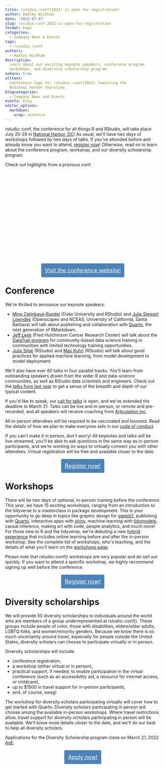 ```yaml
---
title: rstudio::conf(2022) is open for registration!
author: Hadley Wickham
date: '2022-03-07'
slug: rstudio-conf-2022-is-open-for-registration
format: hugo
categories:
  - Company News & Events
tags:
  - rstudio::conf
authors:
  - Hadley Wickham
description:
  Learn about our exciting keynote speakers, conference program, 
  workshops, and diversity scholarship program.
nohero: true
alttext:
  Conference logo for rstudio::conf(2022) featuring the 
  National Harbor shoreline.
blogcategories:
  - Company News and Events
events: blog
editor_options: 
  markdown: 
    wrap: sentence
---
```




rstudio::conf, the conference for all things R and RStudio, will take
place July 25-28 in [National Harbor,
DC](https://www.nationalharbor.com/meetings-groups/event-spaces/gaylord-national/)!
As usual, we'll have two days of workshops followed by two days of
talks. If you've attended before and already know you want to attend,
[register now](https://na.eventscloud.com/rstudioconf2022)! Otherwise,
read on to learn about the conference program, workshop, and our
diversity scholarship program.

Check out highlights from a previous conf:

<div>

<script src="https://fast.wistia.com/embed/medias/g712g9kse6.jsonp" async></script>
<script src="https://fast.wistia.com/assets/external/E-v1.js" async></script>

<div class="wistia_responsive_padding"
style="padding:56.25% 0 0 0;position:relative;">

<div class="wistia_responsive_wrapper"
style="height:100%;left:0;position:absolute;top:0;width:100%;">

<div class="wistia_embed wistia_async_g712g9kse6 videoFoam=true"
style="height:100%;position:relative;width:100%">

<div class="wistia_swatch"
style="height:100%;left:0;opacity:0;overflow:hidden;position:absolute;top:0;transition:opacity 200ms;width:100%;">

<img src="https://fast.wistia.com/embed/medias/g712g9kse6/swatch" style="filter:blur(5px);height:100%;object-fit:contain;width:100%;" alt="" aria-hidden="true" onload="this.parentNode.style.opacity=1;" />

</div>

</div>

</div>

</div>

</div>

<div style="text-align: center; margin: 2em 0 2em 0;">

<a href="https://www.rstudio.com/conference/" style="padding: 12px; border: none; font-size: 18px; border-radius: 3px; background-color: #4c83b6; color: #fff; box-shadow: 0, 1px, 3px, 0px, rgba(0,0,0,0.10);">Visit
the conference website!</a>

</div>

# Conference

We're thrilled to announce our keynote speakers:

-   [Mine Çetinkaya-Rundel](https://mine-cr.com/) (Duke University and
    RStudio) and [Julia Stewart Lowndes](https://jules32.github.io/)
    (Openscapes and NCEAS, University of California, Santa Barbara) will
    talk about publishing and collaboration with
    [Quarto](https://quarto.org), the next generation of RMarkdown.
-   [Jeff Leek](https://jtleek.com/) (Fred Hutchinson Cancer Research
    Center) will talk about the [DataTrail
    program](https://www.datatrail.org) for community-based data science
    training in communities with limited technology training
    opportunities.
-   [Julia Silge](https://juliasilge.com/) (RStudio) and [Max
    Kuhn](https://www.rstudio.com/authors/max-kuhn/) (RStudio) will talk
    about good practices for applied machine learning, from model
    development to model deployment.

We'll also have over 80 talks in four parallel tracks. You'll learn from
outstanding speakers drawn from the wider R and data-science
communities, as well as RStudio data scientists and engineers. Check out
the [talks from last
year](https://www.rstudio.com/resources/rstudioglobal-2021/) to get a
sense of the breadth and depth of our typical content.

If you'd like to speak, our [call for
talks](https://www.rstudio.com/blog/save-the-date/#call-for-talks) is
open, and we've extended the deadline to March 21. Talks can be live and
in-person, or remote and pre-recorded, and all speakers will receive
coaching from [Articulation Inc](https://www.articulationinc.com/).

All in-person attendees will be required to be vaccinated and boosted.
Read the details of how we plan to make everyone safe in our [code of
conduct](https://www.rstudio.com/conference/2022/2022-conf-code-of-conduct/).

If you can't make it in person, don't worry! All keynotes and talks will
be live-streamed, you'll be able to ask questions in the same way as
in-person participants, and we're working on ways to virtually connect
you with other attendees. Virtual registration will be free and
available closer to the date.

<div style="text-align: center; margin: 2em 0 2em 0;">

<a href="https://na.eventscloud.com/rstudioconf2022" style="padding: 12px; border: none; font-size: 18px; border-radius: 3px; background-color: #4c83b6; color: #fff; box-shadow: 0, 1px, 3px, 0px, rgba(0,0,0,0.10);">Register
now!</a>

</div>

# Workshops

There will be two days of optional, in-person training before the
conference. This year, we have 15 exciting workshops, ranging from an
introduction to the tidyverse to a masterclass in package development.
This is your opportunity to go deep in topics like graphic design for
[ggplot2](http://ggplot2.tidyverse.org/), publishing with
[Quarto](https://quarto.org), interactive apps with
[shiny](http://shiny.rstudio.com/), machine learning with
[tidymodels](http://tidymodels.org/), causal inference, making art with
code, people analytics, and much more! For those new to R and the
tidyverse, we're debuting a new [hybrid
experience](https://www.rstudio.com/academy/) that includes online
learning before and after the in-person workshop. See the complete list
of workshops, who's teaching, and the details of what you'll learn on
the [workshops
page](https://www.rstudio.com/conference/2022/2022-conf-workshops-pricing/).

Please note that rstudio::conf() workshops are very popular and do sell
out quickly. If you want to attend a specific workshop, we highly
recommend signing up well before the conference.

<div style="text-align: center; margin: 2em 0 2em 0;">

<a href="https://na.eventscloud.com/rstudioconf2022" style="padding: 12px; border: none; font-size: 18px; border-radius: 3px; background-color: #4c83b6; color: #fff; box-shadow: 0, 1px, 3px, 0px, rgba(0,0,0,0.10);">Register
now!</a>

</div>

# Diversity scholarships

We will provide 50 diversity scholarships to individuals around the
world who are members of a group underrepresented at rstudio::conf().
These groups include people of color, those with disabilities,
elders/older adults, LGBTQ folks, and women/minority genders. Because we
know there is so much uncertainty around travel, especially for people
outside the United States, diversity scholars can choose to participate
virtually or in person.

Diversity scholarships will include:

-   conference registration,
-   a workshop (either virtual or in person),
-   practical support, if needed, to enable participation in the virtual
    conference (such as an accessibility aid, a resource for internet
    access, or childcare),
-   up to $1500 in travel support for in-person participants,
-   and, of course, swag!

The workshop for diversity scholars participating virtually will cover
how to get started with Quarto. Diversity scholars participating in
person will choose among the available in-person workshops. Where travel
restrictions allow, travel support for diversity scholars participating
in person will be available. We'll know more details closer to the date,
and we'll do our best to help all diversity scholars.

Applications for the Diversity Scholarship program close on March 21,
2022 [AoE](https://en.wikipedia.org/wiki/Anywhere_on_Earth).

<div style="text-align: center; margin: 2em 0 0 0;">

<a href="https://docs.google.com/forms/d/e/1FAIpQLSfaTTB9pPKctM3rCsahcbfns7T-8M7rUMh8VjC7-JWZ3_taqw/viewform" style="padding: 12px; font-size: 18px; border-radius: 3px; background-color: #4c83b6; color: #fff; box-shadow: 0, 1px, 3px, 0px, rgba(0,0,0,0.10);">Apply
now!</a>

</div>
